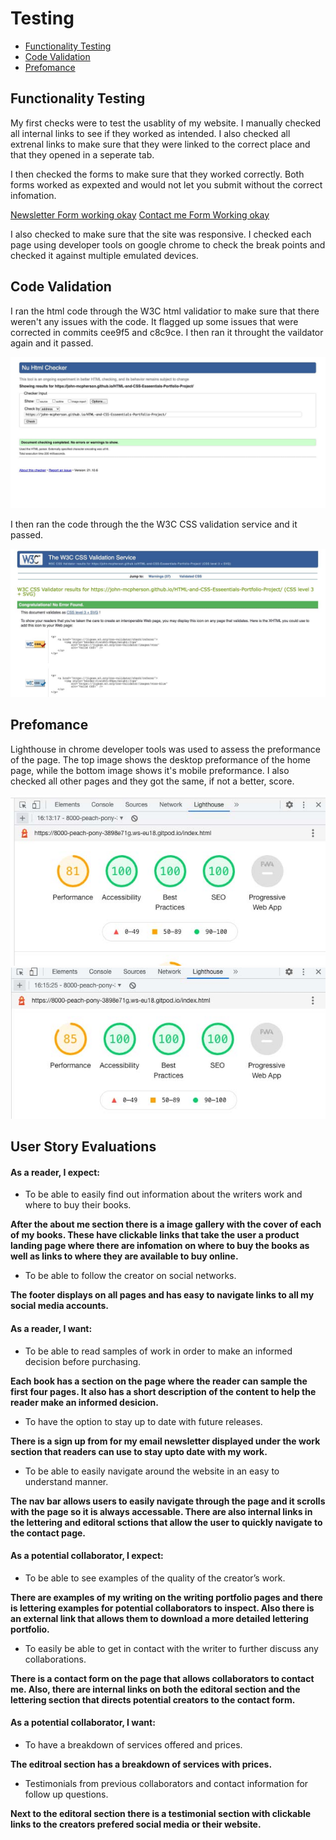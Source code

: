 # **Testing** 

* [Functionality Testing](#functionality-testing)
* [Code Validation](#code-validation)
* [Prefomance](#prefomance)

## **Functionality Testing**

My first checks were to test the usablity of my website. I manually checked all internal links to see if they worked as intended. I also checked all extrenal links to make sure that they were linked to the correct place and that they opened in a seperate tab. 

I then checked the forms to make sure that they worked correctly. Both forms worked as expexted and would not let you submit without the correct infomation. 

[Newsletter Form working okay](./assets/images/read-me-img/newsletter-form-working.jpg)
[Contact me Form Working okay](./assets/images/read-me-img/contact-form-working.jpg)

I also checked to make sure that the site was responsive. I checked each page using developer tools on google chrome to check the break points and checked it against multiple emulated devices. 

## **Code Validation**

I ran the html code through the W3C html validatior to make sure that there weren't any issues with the code. It flagged up some issues that were corrected in commits cee9f5 and c8c9ce. I then ran it throught the vaildator again and it passed. 

![W3C CSS validation ](./assets/images/read-me-img/w3c-html-validation-pass.jpg)

I then ran the code through the the W3C CSS validation service and it passed.

![W3C CSS validation ](./assets/images/read-me-img/w3c-css-validation-pass.jpg)
## **Prefomance**

Lighthouse in chrome developer tools was used to assess the preformance of the page. The top image shows the desktop preformance of the home page, while the bottom image shows it's mobile preformance. I also checked all other pages and they got the same, if not a better, score. 

![Lighthouse desktop](./assets/images/read-me-img/jedmcpherson-lh-hp-dt.jpg)
![Lighthouse mobile](./assets/images/read-me-img/jedmcpherson-lh-hp-mob.jpg)

## **User Story Evaluations**

#### As a reader, I expect:
* To be able to easily find out information about the writers work and where to buy their books.

**After the about me section there is a image gallery with the cover of each of my books. These have clickable links that take the user a product landing page where there are infomation on where to buy the books as well as links to where they are available to buy online.** 

* To be able to follow the creator on social networks. 

**The footer displays on all pages and has easy to navigate links to all my social media accounts.** 

#### As a reader, I want:
* To be able to read samples of work in order to make an informed decision before purchasing. 

**Each book has a section on the page where the reader can sample the first four pages. It also has a short description of the content to help the reader make an informed desicion.** 
* To have the option to stay up to date with future releases. 

**There is a sign up from for my email newsletter displayed under the work section that readers can use to stay upto date with my work.** 
* To be able to easily navigate around the website in an easy to understand manner. 

**The nav bar allows users to easily navigate through the page and it scrolls with the page so it is always accessable. There are also internal links in the lettering and editoral sctions that allow the user to quickly navigate to the contact page.**

#### As a potential collaborator, I expect:
* To be able to see examples of the quality of the creator’s work. 

**There are examples of my writing on the writing portfolio pages and there is lettering examples for potential collaborators to inspect. Also there is an external link that allows them to download a more detailed lettering portfolio.** 
* To easily be able to get in contact with the writer to further discuss any collaborations. 

**There is a contact form on the page that allows collaborators to contact me. Also, there are internal links on both the editoral section and the lettering section that directs potential creators to the contact form.**

#### As a potential collaborator, I want:
* To have a breakdown of services offered and prices. 

**The editroal section has a breakdown of services with prices.** 
* Testimonials from previous collaborators and contact information for follow up questions.  

**Next to the editoral section there is a testimonial section with clickable links to the creators prefered social media or their website.** 
